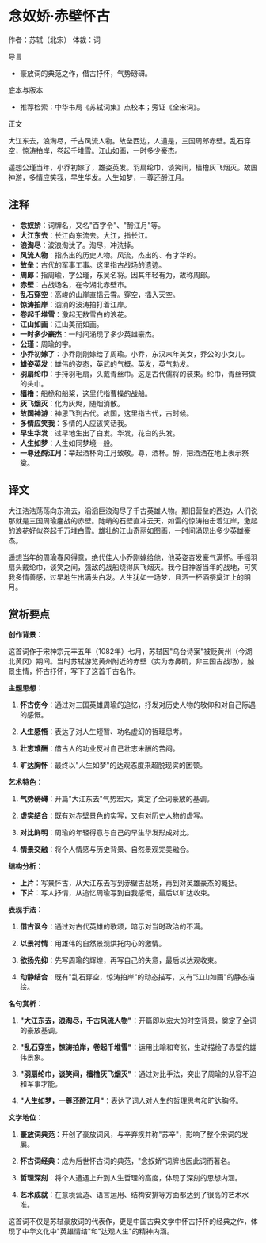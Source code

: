 # 念奴娇·赤壁怀古

作者：苏轼（北宋）
体裁：词

导言
- 豪放词的典范之作，借古抒怀，气势磅礴。

底本与版本
- 推荐检索：中华书局《苏轼词集》点校本；旁证《全宋词》。

正文

大江东去，浪淘尽，千古风流人物。故垒西边，人道是，三国周郎赤壁。乱石穿空，惊涛拍岸，卷起千堆雪。江山如画，一时多少豪杰。

遥想公瑾当年，小乔初嫁了，雄姿英发。羽扇纶巾，谈笑间，樯橹灰飞烟灭。故国神游，多情应笑我，早生华发。人生如梦，一尊还酹江月。

## 注释

- **念奴娇**：词牌名，又名"百字令"、"酹江月"等。
- **大江东去**：长江向东流去。大江，指长江。
- **浪淘尽**：波浪淘汰了。淘尽，冲洗掉。
- **风流人物**：指杰出的历史人物。风流，杰出的、有才华的。
- **故垒**：古代的军事工事。这里指古战场的遗迹。
- **周郎**：指周瑜，字公瑾，东吴名将。因其年轻有为，故称周郎。
- **赤壁**：古战场名，在今湖北赤壁市。
- **乱石穿空**：高峻的山崖直插云霄。穿空，插入天空。
- **惊涛拍岸**：汹涌的波涛拍打着江岸。
- **卷起千堆雪**：激起无数雪白的浪花。
- **江山如画**：江山美丽如画。
- **一时多少豪杰**：一时间涌现了多少英雄豪杰。
- **公瑾**：周瑜的字。
- **小乔初嫁了**：小乔刚刚嫁给了周瑜。小乔，东汉末年美女，乔公的小女儿。
- **雄姿英发**：雄伟的姿态，英武的气概。英发，英气勃发。
- **羽扇纶巾**：手持羽毛扇，头戴青丝巾。这是古代儒将的装束。纶巾，青丝带做的头巾。
- **樯橹**：船桅和船桨，这里代指曹操的战船。
- **灰飞烟灭**：化为灰烬，随烟消散。
- **故国神游**：神思飞到古代。故国，这里指古代，古时候。
- **多情应笑我**：多情的人应该笑话我。
- **早生华发**：过早地生出了白发。华发，花白的头发。
- **人生如梦**：人生如同梦境一般。
- **一尊还酹江月**：举起酒杯向江月致敬。尊，酒杯。酹，把酒洒在地上表示祭奠。

## 译文

大江浩浩荡荡向东流去，滔滔巨浪淘尽了千古英雄人物。那旧营垒的西边，人们说那就是三国周瑜鏖战的赤壁。陡峭的石壁直冲云天，如雷的惊涛拍击着江岸，激起的浪花好似卷起千万堆白雪。雄壮的江山奇丽如图画，一时间涌现出多少英雄豪杰。

遥想当年的周瑜春风得意，绝代佳人小乔刚嫁给他，他英姿奋发豪气满怀。手摇羽扇头戴纶巾，谈笑之间，强敌的战船烧得灰飞烟灭。我今日神游当年的战地，可笑我多情善感，过早地生出满头白发。人生犹如一场梦，且洒一杯酒祭奠江上的明月。

## 赏析要点

**创作背景：**

这首词作于宋神宗元丰五年（1082年）七月，苏轼因"乌台诗案"被贬黄州（今湖北黄冈）期间。当时苏轼游览黄州附近的赤壁（实为赤鼻矶，非三国古战场），触景生情，怀古抒怀，写下了这首千古名作。

**主题思想：**

1. **怀古伤今**：通过对三国英雄周瑜的追忆，抒发对历史人物的敬仰和对自己际遇的感慨。

2. **人生感悟**：表达了对人生短暂、功名虚幻的哲理思考。

3. **壮志难酬**：借古人的功业反衬自己壮志未酬的苦闷。

4. **旷达胸怀**：最终以"人生如梦"的达观态度来超脱现实的困顿。

**艺术特色：**

1. **气势磅礴**：开篇"大江东去"气势宏大，奠定了全词豪放的基调。

2. **虚实结合**：既有对赤壁景色的实写，又有对历史人物的虚写。

3. **对比鲜明**：周瑜的年轻得意与自己的早生华发形成对比。

4. **情景交融**：将个人情感与历史背景、自然景观完美融合。

**结构分析：**

- **上片**：写景怀古，从大江东去写到赤壁古战场，再到对英雄豪杰的概括。
- **下片**：写人抒情，从追忆周瑜写到自我感慨，最后以旷达收束。

**表现手法：**

1. **借古讽今**：通过对古代英雄的歌颂，暗示对当时政治的不满。

2. **以景衬情**：用雄伟的自然景观烘托内心的激情。

3. **欲扬先抑**：先写周瑜的辉煌，再写自己的失意，最后以达观收束。

4. **动静结合**：既有"乱石穿空，惊涛拍岸"的动态描写，又有"江山如画"的静态描绘。

**名句赏析：**

1. **"大江东去，浪淘尽，千古风流人物"**：开篇即以宏大的时空背景，奠定了全词的豪放基调。

2. **"乱石穿空，惊涛拍岸，卷起千堆雪"**：运用比喻和夸张，生动描绘了赤壁的雄伟景象。

3. **"羽扇纶巾，谈笑间，樯橹灰飞烟灭"**：通过对比手法，突出了周瑜的从容不迫和军事才能。

4. **"人生如梦，一尊还酹江月"**：表达了词人对人生的哲理思考和旷达胸怀。

**文学地位：**

1. **豪放词典范**：开创了豪放词风，与辛弃疾并称"苏辛"，影响了整个宋词的发展。

2. **怀古词经典**：成为后世怀古词的典范，"念奴娇"词牌也因此词而著名。

3. **哲理深刻**：将个人遭遇上升到人生哲理的高度，体现了深刻的思想内涵。

4. **艺术成就**：在意境营造、语言运用、结构安排等方面都达到了很高的艺术水准。

这首词不仅是苏轼豪放词的代表作，更是中国古典文学中怀古抒怀的经典之作，体现了中华文化中"英雄情结"和"达观人生"的精神内涵。